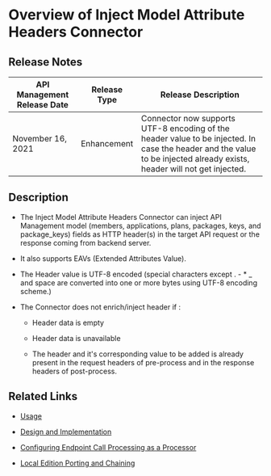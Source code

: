 ﻿---
sidebar_position: 1
---

# Overview of Inject Model Attribute Headers Connector

<head>
  <meta name="guidename" content="API Management"/>
  <meta name="context" content="GUID-7bff6a14-3a5c-43ea-b733-8bb97b76c670"/>
</head>

## Release Notes

|**API Management Release Date** |**Release Type** |**Release Description** |
| ---- | ---- | ---- |
|November 16, 2021 |Enhancement |Connector now supports UTF-8 encoding of the header value to be injected. In case the header and the value to be injected already exists, header will not get injected. |

## Description

- The Inject Model Attribute Headers Connector can inject API Management model (members, applications, plans, packages, keys, and package\_keys) fields as HTTP header(s) in the target API request or the response coming from backend server. 

- It also supports EAVs (Extended Attributes Value). 

- The Header value is UTF-8 encoded (special characters except . - \* \_ and space are converted into one or more bytes using UTF-8 encoding scheme.) 

- The Connector does not enrich/inject header if : 

  - Header data is empty 

  - Header data is unavailable 

  - The header and it's corresponding value to be added is already present in the request headers of pre-process and in the response headers of post-process. 

## Related Links

- [Usage](Usage_9.md)

- [Design and Implementation](Design_and_implementation_8.md)

- [Configuring Endpoint Call Processing as a Processor](Configuring_endpoint_call_processing_2.md)

- [Local Edition Porting and Chaining](../OIDCTokenAuthenticatorConnector/Porting_and_chaining.md)


